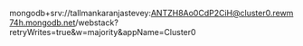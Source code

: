 mongodb+srv://tallmankaranjastevey:ANTZH8Ao0CdP2CiH@cluster0.rewm74h.mongodb.net/webstack?retryWrites=true&w=majority&appName=Cluster0
